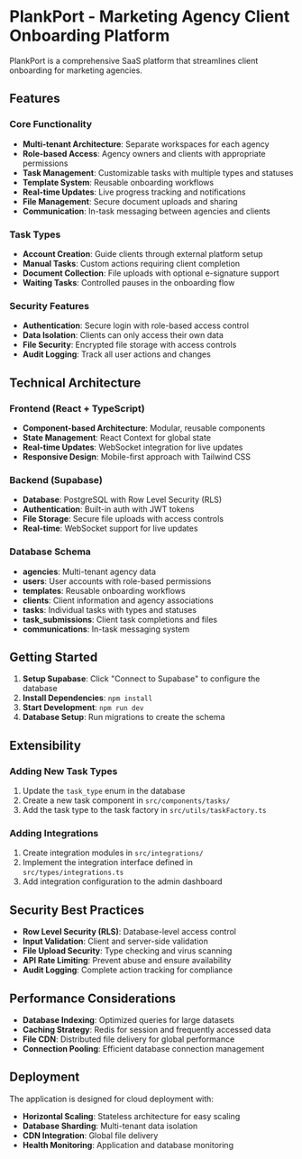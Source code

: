 # PlankPort - Marketing Agency Client Onboarding Platform

PlankPort is a comprehensive SaaS platform that streamlines client onboarding for marketing agencies.

## Features

### Core Functionality
- **Multi-tenant Architecture**: Separate workspaces for each agency
- **Role-based Access**: Agency owners and clients with appropriate permissions
- **Task Management**: Customizable tasks with multiple types and statuses
- **Template System**: Reusable onboarding workflows
- **Real-time Updates**: Live progress tracking and notifications
- **File Management**: Secure document uploads and sharing
- **Communication**: In-task messaging between agencies and clients

### Task Types
- **Account Creation**: Guide clients through external platform setup
- **Manual Tasks**: Custom actions requiring client completion
- **Document Collection**: File uploads with optional e-signature support
- **Waiting Tasks**: Controlled pauses in the onboarding flow

### Security Features
- **Authentication**: Secure login with role-based access control
- **Data Isolation**: Clients can only access their own data
- **File Security**: Encrypted file storage with access controls
- **Audit Logging**: Track all user actions and changes

## Technical Architecture

### Frontend (React + TypeScript)
- **Component-based Architecture**: Modular, reusable components
- **State Management**: React Context for global state
- **Real-time Updates**: WebSocket integration for live updates
- **Responsive Design**: Mobile-first approach with Tailwind CSS

### Backend (Supabase)
- **Database**: PostgreSQL with Row Level Security (RLS)
- **Authentication**: Built-in auth with JWT tokens
- **File Storage**: Secure file uploads with access controls
- **Real-time**: WebSocket support for live updates

### Database Schema
- **agencies**: Multi-tenant agency data
- **users**: User accounts with role-based permissions
- **templates**: Reusable onboarding workflows
- **clients**: Client information and agency associations
- **tasks**: Individual tasks with types and statuses
- **task_submissions**: Client task completions and files
- **communications**: In-task messaging system

## Getting Started

1. **Setup Supabase**: Click "Connect to Supabase" to configure the database
2. **Install Dependencies**: `npm install`
3. **Start Development**: `npm run dev`
4. **Database Setup**: Run migrations to create the schema

## Extensibility

### Adding New Task Types
1. Update the `task_type` enum in the database
2. Create a new task component in `src/components/tasks/`
3. Add the task type to the task factory in `src/utils/taskFactory.ts`

### Adding Integrations
1. Create integration modules in `src/integrations/`
2. Implement the integration interface defined in `src/types/integrations.ts`
3. Add integration configuration to the admin dashboard

## Security Best Practices

- **Row Level Security (RLS)**: Database-level access control
- **Input Validation**: Client and server-side validation
- **File Upload Security**: Type checking and virus scanning
- **API Rate Limiting**: Prevent abuse and ensure availability
- **Audit Logging**: Complete action tracking for compliance

## Performance Considerations

- **Database Indexing**: Optimized queries for large datasets
- **Caching Strategy**: Redis for session and frequently accessed data
- **File CDN**: Distributed file delivery for global performance
- **Connection Pooling**: Efficient database connection management

## Deployment

The application is designed for cloud deployment with:
- **Horizontal Scaling**: Stateless architecture for easy scaling
- **Database Sharding**: Multi-tenant data isolation
- **CDN Integration**: Global file delivery
- **Health Monitoring**: Application and database monitoring